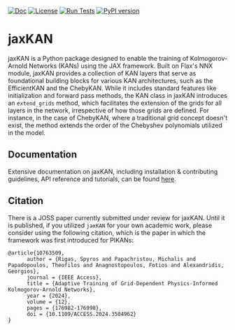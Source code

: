 [![Doc](https://img.shields.io/badge/docs-dev-blue.svg)](https://jaxkan.readthedocs.io/)
[![License](https://img.shields.io/github/license/srigas/jaxkan)](https://github.com/srigas/jaxKAN/blob/main/LICENSE)
[![Run Tests](https://github.com/srigas/jaxKAN/actions/workflows/test.yml/badge.svg)](https://github.com/srigas/jaxKAN/actions/workflows/test.yml)
[![PyPI version](https://img.shields.io/pypi/v/jaxkan.svg)](https://pypi.org/project/jaxkan/)

# jaxKAN

jaxKAN is a Python package designed to enable the training of Kolmogorov-Arnold Networks (KANs) using the JAX framework. Built on Flax's NNX module, jaxKAN provides a collection of KAN layers that serve as foundational building blocks for various KAN architectures, such as the EfficientKAN and the ChebyKAN. While it includes standard features like initialization and forward pass methods, the KAN class in jaxKAN introduces an `extend_grids` method, which facilitates the extension of the grids for all layers in the network, irrespective of how those grids are defined. For instance, in the case of ChebyKAN, where a traditional grid concept doesn't exist, the method extends the order of the Chebyshev polynomials utilized in the model.


## Documentation

Extensive documentation on jaxKAN, including installation & contributing guidelines, API reference and tutorials, can be found [here](https://jaxkan.readthedocs.io/).


## Citation

There is a JOSS paper currently submitted under review for jaxKAN. Until it is published, if you utilized `jaxKAN` for your own academic work, please consider using the following citation, which is the paper in which the framework was first introduced for PIKANs:

```
@article{10763509,
      author = {Rigas, Spyros and Papachristou, Michalis and Papadopoulos, Theofilos and Anagnostopoulos, Fotios and Alexandridis, Georgios},
      journal = {IEEE Access}, 
      title = {Adaptive Training of Grid-Dependent Physics-Informed Kolmogorov-Arnold Networks}, 
      year = {2024},
      volume = {12},
      pages = {176982-176998},
      doi = {10.1109/ACCESS.2024.3504962}
}
```
